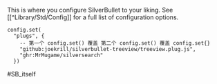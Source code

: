 This is where you configure SilverBullet to your liking. See [[^Library/Std/Config]] for a full list of configuration options.

```space-lua
config.set(
  "plugs", {
    -- 第一个 config.set() 覆盖 第二个 config.set() 覆盖 config.set{}
    "github:joekrill/silverbullet-treeview/treeview.plug.js",
    "ghr:MrMugame/silversearch"
  })
```


#SB_itself